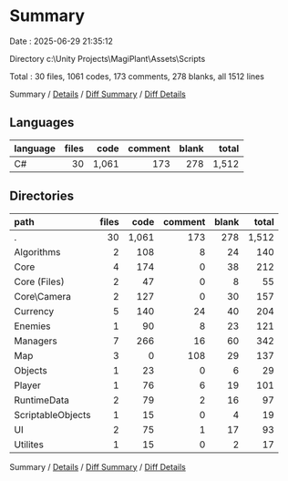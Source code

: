 # Summary

Date : 2025-06-29 21:35:12

Directory c:\\Unity Projects\\MagiPlant\\Assets\\Scripts

Total : 30 files,  1061 codes, 173 comments, 278 blanks, all 1512 lines

Summary / [Details](details.md) / [Diff Summary](diff.md) / [Diff Details](diff-details.md)

## Languages
| language | files | code | comment | blank | total |
| :--- | ---: | ---: | ---: | ---: | ---: |
| C# | 30 | 1,061 | 173 | 278 | 1,512 |

## Directories
| path | files | code | comment | blank | total |
| :--- | ---: | ---: | ---: | ---: | ---: |
| . | 30 | 1,061 | 173 | 278 | 1,512 |
| Algorithms | 2 | 108 | 8 | 24 | 140 |
| Core | 4 | 174 | 0 | 38 | 212 |
| Core (Files) | 2 | 47 | 0 | 8 | 55 |
| Core\\Camera | 2 | 127 | 0 | 30 | 157 |
| Currency | 5 | 140 | 24 | 40 | 204 |
| Enemies | 1 | 90 | 8 | 23 | 121 |
| Managers | 7 | 266 | 16 | 60 | 342 |
| Map | 3 | 0 | 108 | 29 | 137 |
| Objects | 1 | 23 | 0 | 6 | 29 |
| Player | 1 | 76 | 6 | 19 | 101 |
| RuntimeData | 2 | 79 | 2 | 16 | 97 |
| ScriptableObjects | 1 | 15 | 0 | 4 | 19 |
| UI | 2 | 75 | 1 | 17 | 93 |
| Utilites | 1 | 15 | 0 | 2 | 17 |

Summary / [Details](details.md) / [Diff Summary](diff.md) / [Diff Details](diff-details.md)